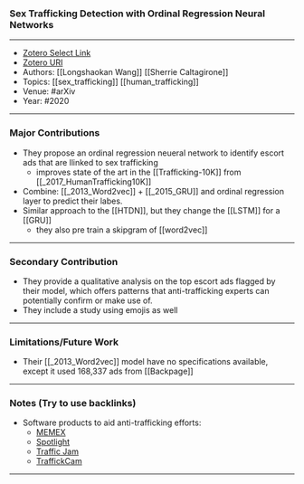 ### Sex Trafficking Detection with Ordinal Regression Neural Networks
---
- [Zotero Select Link](zotero://select/groups/2480461/items/YRWNZAKJ)
- [Zotero URI](https://www.zotero.org/groups/2480461/items/YRWNZAKJ)
- Authors: [[Longshaokan Wang]] [[Sherrie Caltagirone]]
- Topics: [[sex_trafficking]] [[human_trafficking]]
- Venue: #arXiv
- Year: #2020
---
### Major Contributions
- They propose an ordinal regression neueral network to identify escort ads that are llinked to sex trafficking
	- improves state of the art in the [[Trafficking-10K]] from [[_2017_HumanTrafficking10K]]
- Combine: [[_2013_Word2vec]] + [[_2015_GRU]] and ordinal regression layer to predict their labes.
- Similar approach to the [[HTDN]], but they change the [[LSTM]] for  a [[GRU]]
	- they also pre train a skipgram of [[word2vec]]
---
### Secondary Contribution
- They provide a qualitative analysis on the top escort ads flagged by their model, which offers patterns that anti-trafficking experts can potentially confirm or make use of.
- They include a study using emojis as well
---
### Limitations/Future Work
- Their [[_2013_Word2vec]] model have no specifications available, except it used 168,337 ads from [[Backpage]]
---
### Notes (Try to use backlinks)
- Software products to aid anti-trafficking efforts:
	- [MEMEX](darpa.mil/program/memex)
	- [Spotlight](htspotlight.com)
	- [Traffic Jam](marinusanalytics.com/trafficjam)
	- [TraffickCam](traffickcam.com)
---
